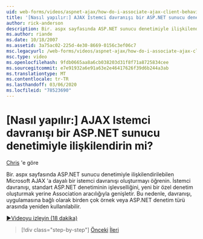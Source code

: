 ```yaml
---
uid: web-forms/videos/aspnet-ajax/how-do-i-associate-ajax-client-behavior-with-an-aspnet-server-control
title: '[Nasıl yapılır:] AJAX Istemci davranışı bir ASP.NET sunucu denetimiyle ilişkilendirin mi? | Microsoft Docs'
author: rick-anderson
description: Bir. aspx sayfasında ASP.NET sunucu denetimiyle ilişkilendirilebilen Microsoft AJAX 'a dayalı bir istemci davranışı oluşturmayı öğrenin. İstemci davranışı e...
ms.author: riande
ms.date: 10/18/2007
ms.assetid: 3a75ac02-225d-4e30-8669-0156c3ef06c7
msc.legacyurl: /web-forms/videos/aspnet-ajax/how-do-i-associate-ajax-client-behavior-with-an-aspnet-server-control
msc.type: video
ms.openlocfilehash: 9fdb0665aa8a6cb038203d31f8f71a8725834cee
ms.sourcegitcommit: e7e91932a6e91a63e2e46417626f39d6b244a3ab
ms.translationtype: MT
ms.contentlocale: tr-TR
ms.lasthandoff: 03/06/2020
ms.locfileid: "78523690"
---
```

# <a name="how-do-i-associate-ajax-client-behavior-with-an-aspnet-server-control"></a>[Nasıl yapılır:] AJAX Istemci davranışı bir ASP.NET sunucu denetimiyle ilişkilendirin mi?

[Chris](https://twitter.com/chrispels) 'e göre

Bir. aspx sayfasında ASP.NET sunucu denetimiyle ilişkilendirilebilen Microsoft AJAX 'a dayalı bir istemci davranışı oluşturmayı öğrenin. İstemci davranışı, standart ASP.NET denetiminin işlevselliğini, yeni bir özel denetim oluşturmak yerine Association aracılığıyla genişletir. Bu nedenle, davranışı, uygulamasına bağlı olarak birden çok örnek veya ASP.NET denetim türü arasında yeniden kullanılabilir.

[&#9654;Videoyu izleyin (18 dakika)](https://channel9.msdn.com/Blogs/ASP-NET-Site-Videos/how-do-i-associate-ajax-client-behavior-with-an-aspnet-server-control)

> [!div class="step-by-step"]
> [Önceki](how-do-i-build-custom-server-controls-that-work-with-or-without-aspnet-ajax.md)
> [İleri](how-do-i-retrieve-values-from-server-side-ajax-controls.md)
